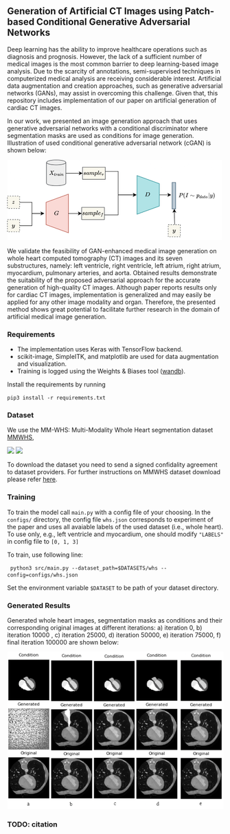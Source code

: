 ## Generation of Artificial CT Images using Patch-based Conditional Generative Adversarial Networks 

Deep learning has the ability to improve healthcare operations such as diagnosis and prognosis. 
However, the lack of a sufficient number of medical images is the most common barrier to 
deep learning-based image analysis. Due to the scarcity of annotations, semi-supervised techniques 
in computerized medical analysis are receiving considerable interest. 
Artificial data augmentation and creation approaches, such as generative adversarial networks (GANs), 
may assist in overcoming this challenge. Given that, this repository includes implementation of 
our paper on artificial generation of cardiac CT images.

In our work, we presented an image generation approach that uses generative adversarial networks with 
a conditional discriminator where segmentation masks are used as conditions for image generation. 
Illustration of used conditional generative adversarial network (cGAN) is shown below: 

<img src="images/cgan1.png" width="500">
    
We validate the feasibility of GAN-enhanced medical image generation on whole heart 
computed tomography (CT) images and its seven substructures, namely: left ventricle, right ventricle, 
left atrium, right atrium, myocardium, pulmonary arteries, and aorta. Obtained results demonstrate the suitability of the proposed adversarial approach for the accurate 
generation of high-quality CT images. Although paper reports results only for cardiac CT images, implementation is generalized and may easily
be applied for any other image modality and organ. Therefore, the presented method shows great potential to facilitate 
further research in the domain of artificial medical image generation. 

  
### Requirements  

- The implementation uses Keras with TensorFlow backend.
- scikit-image, SimpleITK, and matplotlib are used for data augmentation and 
visualization.
- Training is logged using the Weights & Biases tool ([wandb](www.wandb.com)).

Install the requirements by running

    pip3 install -r requirements.txt

### Dataset

We use the MM-WHS: Multi-Modality Whole Heart segmentation dataset [MMWHS](https://zmiclab.github.io/zxh/0/mmwhs/), 

<img src="https://zmiclab.github.io/zxh/0/mmwhs/res/MMData2.png" width="480"> <img src="https://zmiclab.github.io/zxh/0/mmwhs/res/WholeHeartSegment_ErrorMap_WhiteBg.gif" width="162">

To download the dataset you need to send a signed confidality agreement to dataset providers.
For further instructions on MMWHS dataset download please refer [here](https://zmiclab.github.io/zxh/0/mmwhs/data.html).

    
### Training

To train the model call `main.py` with a config file of your choosing. 
In the `configs/` directory, the config file `whs.json` corresponds to experiment of the paper and uses all 
avaiable labels of the used dataset (i.e., whole heart). 
To use only, e.g., left ventricle and myocardium, one should modify `"LABELS"` in config file to `[0, 1, 3]` 


To train, use following line:

     python3 src/main.py --dataset_path=$DATASETS/whs --config=configs/whs.json
     
Set the environment variable `$DATASET` to be path of your dataset directory.  


### Generated Results

Generated whole heart images, segmentation masks as conditions and their corresponding original images at 
different iterations: a) iteration 0, b) iteration 10000 , c) iteration 25000, d) iteration 50000, 
e) iteration 75000, f) final iteration 100000 are shown below: 

<img src="./images/results_iterations.png" width="600">


### TODO: citation 





